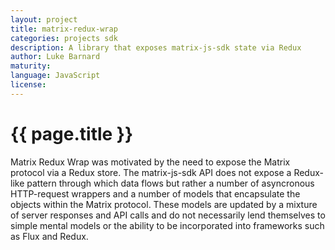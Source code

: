 ```yaml
---
layout: project
title: matrix-redux-wrap
categories: projects sdk
description: A library that exposes matrix-js-sdk state via Redux
author: Luke Barnard
maturity: 
language: JavaScript
license: 
---
```


# {{ page.title }}
Matrix Redux Wrap was motivated by the need to expose the Matrix protocol via a Redux store. The matrix-js-sdk API does not expose a Redux-like pattern through which data flows but rather a number of asyncronous HTTP-request wrappers and a number of models that encapsulate the objects within the Matrix protocol. These models are updated by a mixture of server responses and API calls and do not necessarily lend themselves to simple mental models or the ability to be incorporated into frameworks such as Flux and Redux.
